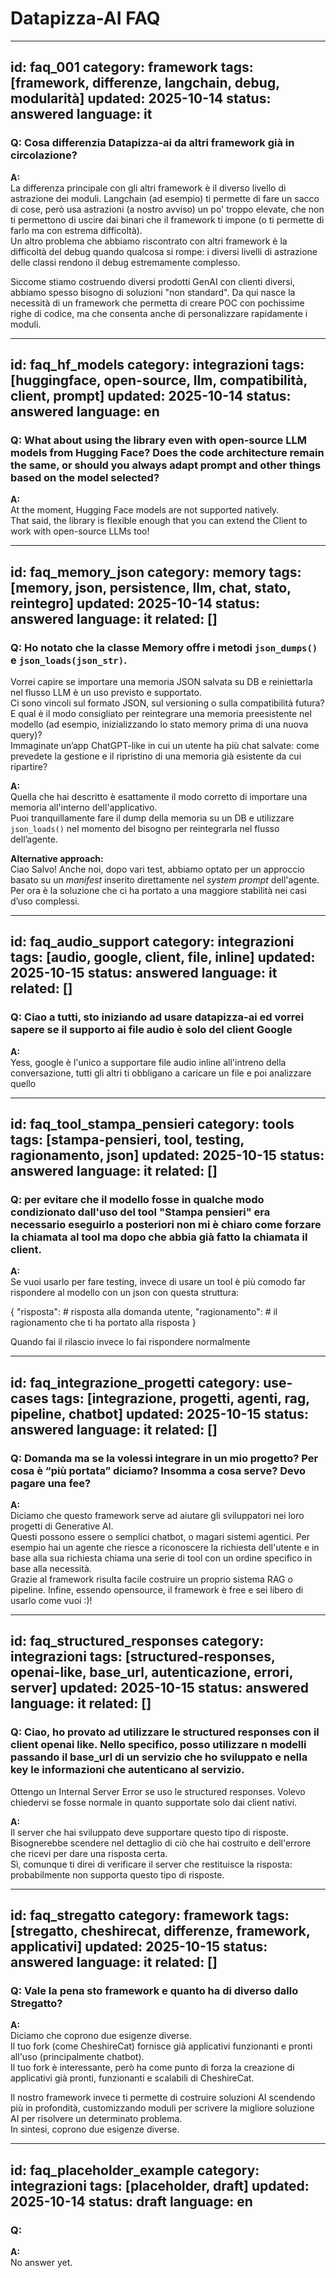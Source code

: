 # Datapizza-AI FAQ

---
id: faq_001
category: framework
tags: [framework, differenze, langchain, debug, modularità]
updated: 2025-10-14
status: answered
language: it
---

### Q: Cosa differenzia Datapizza-ai da altri framework già in circolazione?

**A:**  
La differenza principale con gli altri framework è il diverso livello di astrazione dei moduli. Langchain (ad esempio) ti permette di fare un sacco di cose, però usa astrazioni (a nostro avviso) un po' troppo elevate, che non ti permettono di uscire dai binari che il framework ti impone (o ti permette di farlo ma con estrema difficoltà).  
Un altro problema che abbiamo riscontrato con altri framework è la difficoltà del debug quando qualcosa si rompe: i diversi livelli di astrazione delle classi rendono il debug estremamente complesso.  

Siccome stiamo costruendo diversi prodotti GenAI con clienti diversi, abbiamo spesso bisogno di soluzioni "non standard". Da qui nasce la necessità di un framework che permetta di creare POC con pochissime righe di codice, ma che consenta anche di personalizzare rapidamente i moduli.  

---
id: faq_hf_models
category: integrazioni
tags: [huggingface, open-source, llm, compatibilità, client, prompt]
updated: 2025-10-14
status: answered
language: en
---

### Q: What about using the library even with open-source LLM models from Hugging Face? Does the code architecture remain the same, or should you always adapt prompt and other things based on the model selected?

**A:**  
At the moment, Hugging Face models are not supported natively.  
That said, the library is flexible enough that you can extend the Client to work with open-source LLMs too!

---
id: faq_memory_json
category: memory
tags: [memory, json, persistence, llm, chat, stato, reintegro]
updated: 2025-10-14
status: answered
language: it
related: []
---

### Q: Ho notato che la classe Memory offre i metodi `json_dumps()` e `json_loads(json_str)`.  
Vorrei capire se importare una memoria JSON salvata su DB e reiniettarla nel flusso LLM è un uso previsto e supportato.  
Ci sono vincoli sul formato JSON, sul versioning o sulla compatibilità futura?  
E qual è il modo consigliato per reintegrare una memoria preesistente nel modello (ad esempio, inizializzando lo stato memory prima di una nuova query)?  
Immaginate un’app ChatGPT-like in cui un utente ha più chat salvate: come prevedete la gestione e il ripristino di una memoria già esistente da cui ripartire?

**A:**  
Quella che hai descritto è esattamente il modo corretto di importare una memoria all'interno dell'applicativo.  
Puoi tranquillamente fare il dump della memoria su un DB e utilizzare `json_loads()` nel momento del bisogno per reintegrarla nel flusso dell’agente.  

**Alternative approach:**  
Ciao Salvo! Anche noi, dopo vari test, abbiamo optato per un approccio basato su un *manifest* inserito direttamente nel *system prompt* dell'agente.  
Per ora è la soluzione che ci ha portato a una maggiore stabilità nei casi d’uso complessi.


---
id: faq_audio_support
category: integrazioni
tags: [audio, google, client, file, inline]
updated: 2025-10-15
status: answered
language: it
related: []
---

### Q: Ciao a tutti, sto iniziando ad usare datapizza-ai ed vorrei sapere se il supporto ai file audio è solo del client Google

**A:**  
Yess, google è l'unico a supportare file audio inline all'intreno della conversazione, tutti gli altri ti obbligano a caricare un file e poi analizzare quello

---
id: faq_tool_stampa_pensieri
category: tools
tags: [stampa-pensieri, tool, testing, ragionamento, json]
updated: 2025-10-15
status: answered
language: it
related: []
---

### Q: per evitare che il modello fosse in qualche modo condizionato dall'uso del tool "Stampa pensieri" era necessario eseguirlo a posteriori non mi è chiaro come forzare la chiamata al tool ma dopo che abbia già fatto la chiamata il client.

**A:**  
Se vuoi usarlo per fare testing, invece di usare un tool è più comodo far rispondere al modello con un json con questa struttura:

{
    "risposta": # risposta alla domanda utente,
    "ragionamento": # il ragionamento che ti ha portato alla risposta
}

Quando fai il rilascio invece lo fai rispondere normalmente

---
id: faq_integrazione_progetti
category: use-cases
tags: [integrazione, progetti, agenti, rag, pipeline, chatbot]
updated: 2025-10-15
status: answered
language: it
related: []
---

### Q: Domanda ma se la volessi integrare in un mio progetto? Per cosa è “più portata” diciamo? Insomma a cosa serve? Devo pagare una fee?

**A:**  
Diciamo che questo framework serve ad aiutare gli sviluppatori nei loro progetti di Generative AI.  
Questi possono essere o semplici chatbot, o magari sistemi agentici. Per esempio hai un agente che riesce a riconoscere la richiesta dell'utente e in base alla sua richiesta chiama una serie di tool con un ordine specifico in base alla necessità.  
Grazie al framework risulta facile costruire un proprio sistema RAG o pipeline.
Infine, essendo opensource, il framework è free e sei libero di usarlo come vuoi :)!

---
id: faq_structured_responses
category: integrazioni
tags: [structured-responses, openai-like, base_url, autenticazione, errori, server]
updated: 2025-10-15
status: answered
language: it
related: []
---

### Q: Ciao, ho provato ad utilizzare le structured responses con il client openai like. Nello specifico, posso utilizzare n modelli passando il base_url di un servizio che ho sviluppato e nella key le informazioni che autenticano al servizio.  
Ottengo un Internal Server Error se uso le structured responses. Volevo chiedervi se fosse normale in quanto supportate solo dai client nativi.

**A:**  
Il server che hai sviluppato deve supportare questo tipo di risposte.  
Bisognerebbe scendere nel dettaglio di ciò che hai costruito e dell'errore che ricevi per dare una risposta certa.  
Sì, comunque ti direi di verificare il server che restituisce la risposta: probabilmente non supporta questo tipo di risposte.

---
id: faq_stregatto
category: framework
tags: [stregatto, cheshirecat, differenze, framework, applicativi]
updated: 2025-10-15
status: answered
language: it
related: []
---

### Q: Vale la pena sto framework e quanto ha di diverso dallo Stregatto?

**A:**  
Diciamo che coprono due esigenze diverse.  
Il tuo fork (come CheshireCat) fornisce già applicativi funzionanti e pronti all'uso (principalmente chatbot).  
Il tuo fork è interessante, però ha come punto di forza la creazione di applicativi già pronti, funzionanti e scalabili di CheshireCat.  

Il nostro framework invece ti permette di costruire soluzioni AI scendendo più in profondità, customizzando moduli per scrivere la migliore soluzione AI per risolvere un determinato problema.  
In sintesi, coprono due esigenze diverse.

---
id: faq_placeholder_example
category: integrazioni
tags: [placeholder, draft]
updated: 2025-10-14
status: draft
language: en
---

### Q: <Write the question here>

**A:**  
No answer yet.
